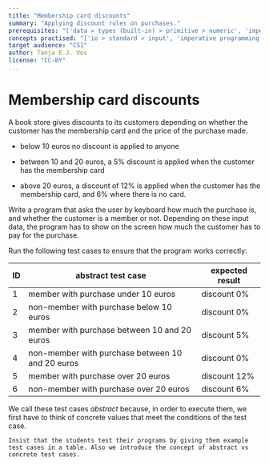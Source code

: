 ```yaml
---
title: "Membership card discounts"
summary: "Applying discount rules on purchases."
prerequisites: "['data > types (built-in) > primitive > numeric', 'imperative programming > variables > variable declaration']"
concepts practised: "['io > standard > input', 'imperative programming > variables > variable declaration', 'imperative programming > variables > assignment', 'control flow > conditionals']"
target audience: "CS1"
author: Tanja E.J. Vos
license: "CC-BY"
...
```


# Membership card discounts





A book store gives discounts to its customers depending on whether
the customer has the membership card and the price of the purchase
made.

-   below 10 euros no discount is applied to anyone

-   between 10 and 20 euros, a 5% discount is applied when the
    customer has the membership card

-   above 20 euros, a discount of 12% is applied when the customer
    has the membership card, and 6% where there is no card.

Write a program that asks the user by keyboard how much the purchase
is, and whether the customer is a member or not. Depending on these
input data, the program has to show on the screen how much the
customer has to pay for the purchase.

Run the following test cases to ensure that the program works
correctly:

**ID** | **abstract test case**                           | **expected result** 
--------|--------------------------------------------------|---------------------
1      | member with purchase under 10 euros              | discount 0%         
2      | non-member with purchase below 10 euros          | discount 0%         
3      | member with purchase between 10 and 20 euros     | discount 5%         
4      | non-member with purchase between 10 and 20 euros | discount 0%         
5      | member with purchase over 20 euros               | discount 12%        
6      | non-member with purchase over 20 euros           | discount 6%         



We call these test cases *abstract* because, in order to execute
them, we first have to think of concrete values that meet the
conditions of the test case.

```testruntile
Insist that the students test their programs by giving them example
test cases in a table. Also we introduce the concept of abstract vs
concrete test cases.
```
